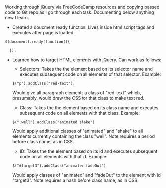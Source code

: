 Working through jQuery via FreeCodeCamp resources and copying passed code to Git repo as I go through each task. Documenting below anything new I learn.

- Created a doucment ready function. Lives inside html script tags and executes after page is loaded:

```
$(document).ready(function(){

  });
```

- Learned how to target HTML elements with jQuery. Can work as follows:

    - Selectors: Takes the the element based on its selector name and executes subsequent code on all elements of that selector. Example:

    ```
    $("p").addClass("red-text");
    ```

    Would give all paragraph elements a class of "red-text" which, presumably, would draw the CSS for that class to make text red.

    - Class: Takes the the element based on its class name and executes subsequent code on all elements with that class. Example:

    ```
    $(".well").addClass("animated shake")
    ```

    Would apply additional classes of "animated" and "shake" to all elements currently containing the class "well". Note requires a period before class name, as in CSS.

    - ID: Takes the the element based on its id and executes subsequent code on all elements with that id. Example:

    ```
    $("#target3").addClass("animated fadeOut")
    ```

    Would apply classes of "animated" and "fadeOut" to the element with id "target3". Note requires a hash before class name, as in CSS.